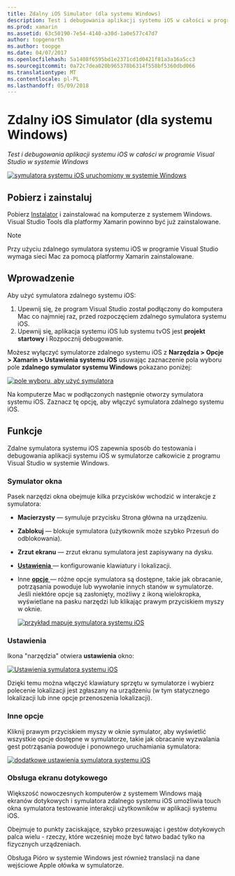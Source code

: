 ```yaml
---
title: Zdalny iOS Simulator (dla systemu Windows)
description: Test i debugowania aplikacji systemu iOS w całości w programie Visual Studio w systemie Windows
ms.prod: xamarin
ms.assetid: 63c50190-7e54-4140-a30d-1a0e577c47d7
author: topgenorth
ms.author: toopge
ms.date: 04/07/2017
ms.openlocfilehash: 5a1408f6595bd1e2371cd1d0421f81a3a16a5cc3
ms.sourcegitcommit: 0a72c7dea020b965378b6314f558bf5360dbd066
ms.translationtype: MT
ms.contentlocale: pl-PL
ms.lasthandoff: 05/09/2018
---
```

# <a name="remoted-ios-simulator-for-windows"></a>Zdalny iOS Simulator (dla systemu Windows)

_Test i debugowania aplikacji systemu iOS w całości w programie Visual Studio w systemie Windows_

[![](ios-simulator-images/hero-sml.png "symulatora systemu iOS uruchomiony w systemie Windows")](ios-simulator-images/hero.png#lightbox)

## <a name="download-and-install"></a>Pobierz i zainstaluj

Pobierz [Instalator](https://dl.xamarin.com/xamarin-simulator/Xamarin.Simulator.Installer.msi) i zainstalować na komputerze z systemem Windows. Visual Studio Tools dla platformy Xamarin powinno być już zainstalowane.

> [!NOTE]
> Przy użyciu zdalnego symulatora systemu iOS w programie Visual Studio wymaga sieci Mac za pomocą platformy Xamarin zainstalowane.

## <a name="getting-started"></a>Wprowadzenie

Aby użyć symulatora zdalnego systemu iOS:

1. Upewnij się, że program Visual Studio został podłączony do komputera Mac co najmniej raz, przed rozpoczęciem zdalnego symulatora systemu iOS.
2. Upewnij się, aplikacja systemu iOS lub systemu tvOS jest **projekt startowy** i Rozpocznij debugowanie.

Możesz wyłączyć symulatorze zdalnego systemu iOS z **Narzędzia > Opcje > Xamarin > Ustawienia systemu iOS** usuwając zaznaczenie pola wyboru pole **zdalnego symulator systemu Windows** pokazano poniżej:

[![](ios-simulator-images/options-sml.png "pole wyboru, aby użyć symulatora")](ios-simulator-images/options.png#lightbox)

Na komputerze Mac w podłączonych następnie otworzy symulatora systemu iOS. Zaznacz tę opcję, aby włączyć symulatora zdalnego systemu iOS.

## <a name="features"></a>Funkcje

Zdalne symulatora systemu iOS zapewnia sposób do testowania i debugowania aplikacji systemu iOS w symulatorze całkowicie z programu Visual Studio w systemie Windows.

### <a name="simulator-window"></a>Symulator okna

Pasek narzędzi okna obejmuje kilka przycisków wchodzić w interakcje z symulatora:

- **Macierzysty** — symuluje przycisku Strona główna na urządzeniu.
- **Zablokuj** — blokuje symulatora (użytkownik może szybko Przesuń do odblokowania).
- **Zrzut ekranu** — zrzut ekranu symulatora jest zapisywany na dysku.
- [**Ustawienia** ](#settings) — konfigurowanie klawiatury i lokalizacji.
- Inne [ **opcje** ](#options) — różne opcje symulatora są dostępne, takie jak obracanie, potrząsania powoduje lub wywołanie innych stanów w symulatorze. Jeśli niektóre opcje są zasłonięty, możliwy z ikoną wielokropka, wyświetlane na pasku narzędzi lub klikając prawym przyciskiem myszy w oknie.

    [![](ios-simulator-images/maps-app-sml.png "przykład mapuje symulatora systemu iOS")](ios-simulator-images/maps-app.png#lightbox)


### <a name="settings"></a>Ustawienia

Ikona "narzędzia" otwiera **ustawienia** okno:

[![](ios-simulator-images/settings-sml.png "Ustawienia symulatora systemu iOS")](ios-simulator-images/settings.png#lightbox)

Dzięki temu można włączyć klawiatury sprzętu w symulatorze i wybierz polecenie lokalizacji jest zgłaszany na urządzeniu (w tym statycznego lokalizacji lub inne opcje przenoszenia lokalizacji).



### <a name="other-options"></a>Inne opcje

Kliknij prawym przyciskiem myszy w oknie symulator, aby wyświetlić wszystkie opcje dostępne w symulatorze, takie jak obracanie wyzwalania gest potrząsania powoduje i ponownego uruchamiania symulatora:

[![](ios-simulator-images/more-sml.png "dodatkowe ustawienia symulatora systemu iOS")](ios-simulator-images/more.png#lightbox)

### <a name="touchscreen-support"></a>Obsługa ekranu dotykowego

Większość nowoczesnych komputerów z systemem Windows mają ekranów dotykowych i symulatora zdalnego systemu iOS umożliwia touch okna symulatora testowanie interakcji użytkowników w aplikacji systemu iOS.

Obejmuje to punkty zaciskające, szybko przesuwając i gestów dotykowych palca wielu - rzeczy, które wcześniej może być łatwo badać tylko na fizycznych urządzeniach.

Obsługa Pióro w systemie Windows jest również translacji na dane wejściowe Apple ołówka w symulatorze.

<!--
<a name="knownissues" />

# Known Issues

 - Apple Watch devices may show in the Visual Studio device list, but are not yet supported.
 - Launching in **Release** mode may also start Apple’s simulator on the networked Mac.
 - Closing the remote iOS Simulator on Windows will not immediately stop debugging in Visual Studio. Stop debugging manually from the menu or the red button.
 - Opening too many different simulators simultaneously will produce unexpected results.
 - Exception of type `Foundation.NSErrorException` may be thrown while launching Simulators. Workaround is to kill csproxy (server process) on the Mac host and re-deploy to the simulator.
 - Performance may be slower when using Xcode 8
-->

